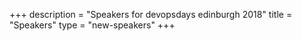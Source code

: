 +++
description = "Speakers for devopsdays edinburgh 2018"
title = "Speakers"
type = "new-speakers"
+++